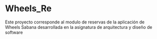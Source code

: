 # Wheels_Re
Este proyecto corresponde al modulo de reservas de la aplicación de Wheels Sabana desarrollada en la asignatura de arquitectura y diseño de software
